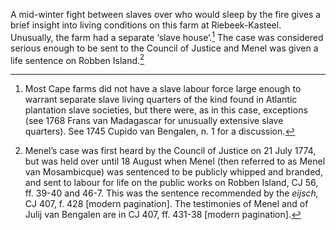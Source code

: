 A mid-winter fight between slaves over who would sleep by the fire gives a brief insight into living conditions on this farm at Riebeek-Kasteel. Unusually, the farm had a separate ‘slave house’.[^1] The case was considered serious enough to be sent to the Council of Justice and Menel was given a life sentence on Robben Island.[^2]

[^1]: Most Cape farms did not have a slave labour force large enough to warrant separate slave living quarters of the kind found in Atlantic plantation slave societies, but there were, as in this case, exceptions (see 1768 Frans van Madagascar for unusually extensive slave quarters). See 1745 Cupido van Bengalen, n. 1 for a discussion.

[^2]: Menel’s case was first heard by the Council of Justice on 21 July 1774, but was held over until 18 August when Menel (then referred to as Menel van Mosambicque) was sentenced to be publicly whipped and branded, and sent to labour for life on the public works on Robben Island, CJ 56, ff. 39-40 and 46-7. This was the sentence recommended by the *eijsch,* CJ 407, f. 428 \[modern pagination\]. The testimonies of Menel and of Julij van Bengalen are in CJ 407, ff. 431-38 \[modern pagination\].
